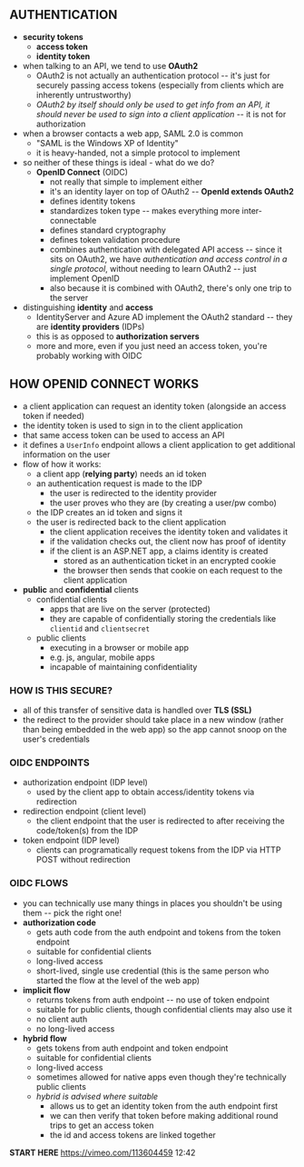 ## AUTHENTICATION
* **security tokens**
    - **access token**
    - **identity token**
* when talking to an API, we tend to use **OAuth2**
    - OAuth2 is not actually an authentication protocol -- it's just for securely passing access tokens (especially from clients which are inherently untrustworthy)
    - _OAuth2 by itself should only be used to get info from an API, it should never be used to sign into a client application_ -- it is not for authorization
* when a browser contacts a web app, SAML 2.0 is common
    - "SAML is the Windows XP of Identity"
    - it is heavy-handed, not a simple protocol to implement
* so neither of these things is ideal - what do we do?
    - **OpenID Connect** (OIDC)
        * not really that simple to implement either
        * it's an identity layer on top of OAuth2 -- **OpenId extends OAuth2**
        * defines identity tokens
        * standardizes token type -- makes everything more inter-connectable
        * defines standard cryptography
        * defines token validation procedure
        * combines authentication with delegated API access -- since it sits on OAuth2, we have *authentication and access control in a single protocol*, without needing to learn OAuth2 -- just implement OpenID
        * also because it is combined with OAuth2, there's only one trip to the server
* distinguishing **identity** and **access**
    - IdentityServer and Azure AD implement the OAuth2 standard -- they are **identity providers** (IDPs)
    - this is as opposed to **authorization servers**
    - more and more, even if you just need an access token, you're probably working with OIDC

## HOW OPENID CONNECT WORKS
* a client application can request an identity token (alongside an access token if needed)
* the identity token is used to sign in to the client application
* that same access token can be used to access an API
* it defines a `UserInfo` endpoint allows a client application to get additional information on the user
* flow of how it works:
    - a client app (**relying party**) needs an id token
    - an authentication request is made to the IDP
        * the user is redirected to the identity provider
        * the user proves who they are (by creating a user/pw combo)
    - the IDP creates an id token and signs it
    - the user is redirected back to the client application
        * the client application receives the identity token and validates it
        * if the validation checks out, the client now has proof of identity
        * if the client is an ASP.NET app, a claims identity is created
            - stored as an authentication ticket in an encrypted cookie
            - the browser then sends that cookie on each request to the client application
* **public** and **confidential** clients
    - confidential clients
        * apps that are live on the server (protected)
        * they are capable of confidentially storing the credentials like `clientid` and `clientsecret`
    - public clients
        * executing in a browser or mobile app
        * e.g. js, angular, mobile apps
        * incapable of maintaining confidentiality

### HOW IS THIS SECURE?
* all of this transfer of sensitive data is handled over **TLS (SSL)**             
* the redirect to the provider should take place in a new window (rather than being embedded in the web app) so the app cannot snoop on the user's credentials


### OIDC ENDPOINTS
* authorization endpoint (IDP level)
    - used by the client app to obtain access/identity tokens via redirection
* redirection endpoint (client level)
    - the client endpoint that the user is redirected to after receiving the code/token(s) from the IDP
* token endpoint (IDP level)
    - clients can programatically request tokens from the IDP via HTTP POST without redirection

### OIDC FLOWS
* you can technically use many things in places you shouldn't be using them -- pick the right one!
* **authorization code**
    - gets auth code from the auth endpoint and tokens from the token endpoint
    - suitable for confidential clients
    - long-lived access
    - short-lived, single use credential (this is the same person who started the flow at the level of the web app)
* **implicit flow**
    - returns tokens from auth endpoint -- no use of token endpoint
    - suitable for public clients, though confidential clients may also use it
    - no client auth
    - no long-lived access
* **hybrid flow**
    - gets tokens from auth endpoint and token endpoint
    - suitable for confidential clients
    - long-lived access
    - sometimes allowed for native apps even though they're technically public clients
    - _hybrid is advised where suitable_
        * allows us to get an identity token from the auth endpoint first
        * we can then verify that token before making additional round trips to get an access token
        * the id and access tokens are linked together



**START HERE** https://vimeo.com/113604459 12:42
